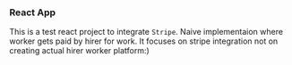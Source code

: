 ### React App

This is a test react project to integrate `Stripe`. Naive implementaion where worker gets paid by hirer for work. It focuses on stripe integration not on creating actual hirer worker platform:)
